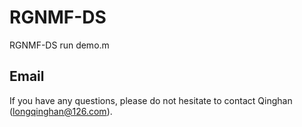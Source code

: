 # RGNMF-DS
RGNMF-DS
run demo.m

## Email
If you have any questions, please do not hesitate to contact Qinghan (longqinghan@126.com).
